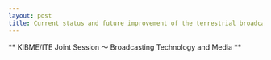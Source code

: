 ```yaml
---
layout: post
title: Current status and future improvement of the terrestrial broadcasting service based on ATSC 3.0 standard in Korea
---
```


** KIBME/ITE Joint Session ～ Broadcasting Technology and Media **

